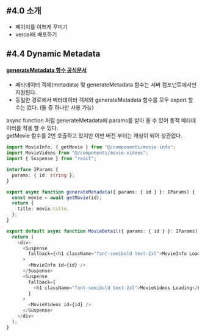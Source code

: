 ## #4.0 소개

- 페이지를 이쁘게 꾸미기
- vercel에 배포하기

## #4.4 Dynamic Metadata

#### [generateMetadata 함수 공식문서](https://nextjs-ko.org/docs/app/api-reference/functions/generate-metadata#generatemetadata-%ED%95%A8%EC%88%98)

- 메타데이터 객체(metadata) 및 generateMetadata 함수는 서버 컴포넌트에서만 지원된다.
- 동일한 경로에서 메타데이터 객체와 generateMetadata 함수를 모두 export 할 수는 없다. (둘 중 하나만 사용 가능)

async function 처럼 generateMetadata에 params를 받아 올 수 있어 동적 메타데이터를 적용 할 수 있다.  
getMovie 함수를 2번 호출하고 있지만 이번 버전 부터는 캐싱이 되어 상관없다.

```typescript
import MovieInfo, { getMovie } from "@/components/movie-info";
import MovieVideos from "@/components/movie-videos";
import { Suspense } from "react";

interface IParams {
  params: { id: string };
}

export async function generateMetadata({ params: { id } }: IParams) {
  const movie = await getMovie(id);
  return {
    title: movie.title,
  };
}

export default async function MovieDetail({ params: { id } }: IParams) {
  return (
    <div>
      <Suspense
        fallback={<h1 className="font-semibold text-2xl">MovieInfo Loading</h1>}
      >
        <MovieInfo id={id} />
      </Suspense>
      <Suspense
        fallback={
          <h1 className="font-semibold text-2xl">MovieVideos Loading</h1>
        }
      >
        <MovieVideos id={id} />
      </Suspense>
    </div>
  );
}
```
